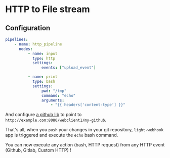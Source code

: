 # HTTP to File stream


## Configuration

```yaml
pipelines:
    - name: http_pipeline
      nodes:
          - name: input
            type: http
            settings:
                events: ["upload_event"]

          - name: print
            type: bash
            settings:
                pwd: "/tmp"
                command: "echo"
                arguments:
                    - "{{ headers['content-type'] }}"
```

And configure [a github lib](https://developer.github.com/webhooks/creating/) to point to `http://example.com:8080/webclient1/my-github`.

That's all, when you `push` your changes in your git repository, `light-webhook` app is triggered and execute the `echo` bash command.

You can now execute any action (bash, HTTP request) from any HTTP event (Github, Gitlab, Custom HTTP) ! 


